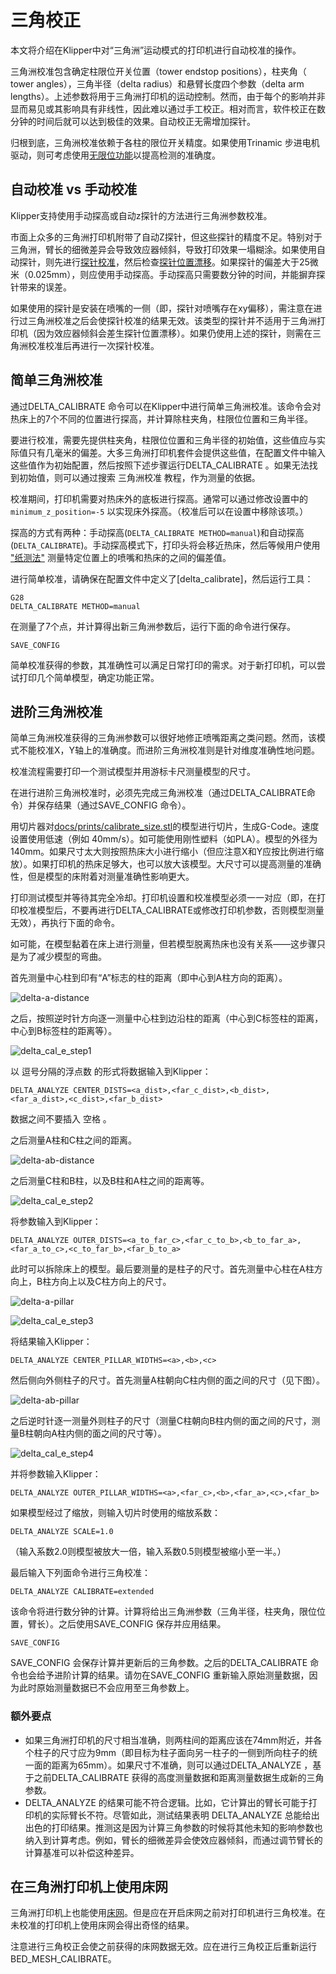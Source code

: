 # 三角校正

本文将介绍在Klipper中对“三角洲”运动模式的打印机进行自动校准的操作。

三角洲校准包含确定柱限位开关位置（tower endstop positions），柱夹角（ tower angles），三角半径（delta radius）和悬臂长度四个参数（delta arm lengths）。上述参数将用于三角洲打印机的运动控制。然而，由于每个的影响并非显而易见或其影响具有非线性，因此难以通过手工校正。相对而言，软件校正在数分钟的时间后就可以达到极佳的效果。自动校正无需增加探针。

归根到底，三角洲校准依赖于各柱的限位开关精度。如果使用Trinamic 步进电机驱动，则可考虑使用[无限位功能](Endstop_Phase.md)以提高检测的准确度。

## 自动校准 vs 手动校准

Klipper支持使用手动探高或自动z探针的方法进行三角洲参数校准。

市面上众多的三角洲打印机附带了自动Z探针，但这些探针的精度不足。特别对于三角洲，臂长的细微差异会导致效应器倾斜，导致打印效果一塌糊涂。如果使用自动探针，则先进行[探针校准](Probe_Calibrate.md)，然后检查[探针位置漂移](Probe_Calibrate.md#location-bias-check)。如果探针的偏差大于25微米（0.025mm），则应使用手动探高。手动探高只需要数分钟的时间，并能摒弃探针带来的误差。

如果使用的探针是安装在喷嘴的一侧（即，探针对喷嘴存在xy偏移），需注意在进行过三角洲校准之后会使探针校准的结果无效。该类型的探针并不适用于三角洲打印机（因为效应器倾斜会差生探针位置漂移）。如果仍使用上述的探针，则需在三角洲校准校准后再进行一次探针校准。

## 简单三角洲校准

通过DELTA_CALIBRATE 命令可以在Klipper中进行简单三角洲校准。该命令会对热床上的7个不同的位置进行探高，并计算除柱夹角，柱限位位置和三角半径。

要进行校准，需要先提供柱夹角，柱限位位置和三角半径的初始值，这些值应与实际值只有几毫米的偏差。大多三角洲打印机套件会提供这些值，在配置文件中输入这些值作为初始配置，然后按照下述步骤运行DELTA_CALIBRATE 。如果无法找到初始值，则可以通过搜索 三角洲校准 教程，作为测量的依据。

校准期间，打印机需要对热床外的底板进行探高。通常可以通过修改设置中的 `minimum_z_position=-5` 以实现床外探高。（校准后可以在设置中移除该项。）

探高的方式有两种：手动探高(`DELTA_CALIBRATE METHOD=manual`)和自动探高(`DELTA_CALIBRATE`)。手动探高模式下，打印头将会移近热床，然后等候用户使用 ["纸测法"](Bed_Level.md#the-paper-test) 测量特定位置上的喷嘴和热床的之间的偏差值。

进行简单校准，请确保在配置文件中定义了[delta_calibrate]，然后运行工具：

```
G28
DELTA_CALIBRATE METHOD=manual
```

在测量了7个点，并计算得出新三角洲参数后，运行下面的命令进行保存。

```
SAVE_CONFIG
```

简单校准获得的参数，其准确性可以满足日常打印的需求。对于新打印机，可以尝试打印几个简单模型，确定功能正常。

## 进阶三角洲校准

简单三角洲校准获得的三角洲参数可以很好地修正喷嘴距离之类问题。然而，该模式不能校准X，Y轴上的准确度。而进阶三角洲校准则是针对维度准确性地问题。

校准流程需要打印一个测试模型并用游标卡尺测量模型的尺寸。

在进行进阶三角洲校准时，必须先完成三角洲校准（通过DELTA_CALIBRATE命令）并保存结果（通过SAVE_CONFIG 命令）。

用切片器对[docs/prints/calibrate_size.stl](prints/calibrate_size.stl)的模型进行切片，生成G-Code。速度设置使用低速（例如 40mm/s）。如可能使用刚性塑料（如PLA）。模型的外径为140mm。如果尺寸太大则按照热床大小进行缩小（但应注意X和Y应按比例进行缩放）。如果打印机的热床足够大，也可以放大该模型。大尺寸可以提高测量的准确性，但是模型的床附着对测量准确性影响更大。

打印测试模型并等待其完全冷却。打印机设置和校准模型必须一一对应（即，在打印校准模型后，不要再进行DELTA_CALIBRATE或修改打印机参数，否则模型测量无效），再执行下面的命令。

如可能，在模型黏着在床上进行测量，但若模型脱离热床也没有关系——这步骤只是为了减少模型的弯曲。

首先测量中心柱到印有“A”标志的柱的距离（即中心到A柱方向的距离）。

![delta-a-distance](img/delta-a-distance.jpg)

之后，按照逆时针方向逐一测量中心柱到边沿柱的距离（中心到C标签柱的距离，中心到B标签柱的距离等）。

![delta_cal_e_step1](img/delta_cal_e_step1.png)

以 逗号分隔的浮点数 的形式将数据输入到Klipper：

```
DELTA_ANALYZE CENTER_DISTS=<a_dist>,<far_c_dist>,<b_dist>,<far_a_dist>,<c_dist>,<far_b_dist>
```

数据之间不要插入 空格 。

之后测量A柱和C柱之间的距离。

![delta-ab-distance](img/delta-outer-distance.jpg)

之后测量C柱和B柱，以及B柱和A柱之间的距离等。

![delta_cal_e_step2](img/delta_cal_e_step2.png)

将参数输入到Klipper：

```
DELTA_ANALYZE OUTER_DISTS=<a_to_far_c>,<far_c_to_b>,<b_to_far_a>,<far_a_to_c>,<c_to_far_b>,<far_b_to_a>
```

此时可以拆除床上的模型。最后要测量的是柱子的尺寸。首先测量中心柱在A柱方向上，B柱方向上以及C柱方向上的尺寸。

![delta-a-pillar](img/delta-a-pillar.jpg)

![delta_cal_e_step3](img/delta_cal_e_step3.png)

将结果输入Klipper：

```
DELTA_ANALYZE CENTER_PILLAR_WIDTHS=<a>,<b>,<c>
```

然后侧向外侧柱子的尺寸。首先测量A柱朝向C柱内侧的面之间的尺寸（见下图）。

![delta-ab-pillar](img/delta-outer-pillar.jpg)

之后逆时针逐一测量外则柱子的尺寸（测量C柱朝向B柱内侧的面之间的尺寸，测量B柱朝向A柱内侧的面之间的尺寸等）。

![delta_cal_e_step4](img/delta_cal_e_step4.png)

并将参数输入Klipper：

```
DELTA_ANALYZE OUTER_PILLAR_WIDTHS=<a>,<far_c>,<b>,<far_a>,<c>,<far_b>
```

如果模型经过了缩放，则输入切片时使用的缩放系数：

```
DELTA_ANALYZE SCALE=1.0
```

（输入系数2.0则模型被放大一倍，输入系数0.5则模型被缩小至一半。）

最后输入下列面命令进行三角校准：

```
DELTA_ANALYZE CALIBRATE=extended
```

该命令将进行数分钟的计算。计算将给出三角洲参数（三角半径，柱夹角，限位位置，臂长）。之后使用SAVE_CONFIG 保存并应用结果。

```
SAVE_CONFIG
```

SAVE_CONFIG 会保存计算并更新后的三角参数。之后的DELTA_CALIBRATE 命令也会给予进阶计算的结果。请勿在SAVE_CONFIG 重新输入原始测量数据，因为此时原始测量数据已不会应用至三角参数上。

### 额外要点

* 如果三角洲打印机的尺寸相当准确，则两柱间的距离应该在74mm附近，并各个柱子的尺寸应为9mm（即目标为柱子面向另一柱子的一侧到所向柱子的统一面的距离为65mm）。如果尺寸不准确，则可以通过DELTA_ANALYZE ，基于之前DELTA_CALIBRATE 获得的高度测量数据和距离测量数据生成新的三角参数。
* DELTA_ANALYZE 的结果可能不符合逻辑。比如，它计算出的臂长可能于打印机的实际臂长不符。尽管如此，测试结果表明 DELTA_ANALYZE 总能给出出色的打印结果。推测这是因为计算三角参数的时候将其他未知的影响参数也纳入到计算考虑。例如，臂长的细微差异会使效应器倾斜，而通过调节臂长的计算基准可以补偿这种差异。

## 在三角洲打印机上使用床网

三角洲打印机上也能使用[床网](Bed_Mesh.md)。但是应在开启床网之前对打印机进行三角校准。在未校准的打印机上使用床网会得出奇怪的结果。

注意进行三角校正会使之前获得的床网数据无效。应在进行三角校正后重新运行BED_MESH_CALIBRATE。
